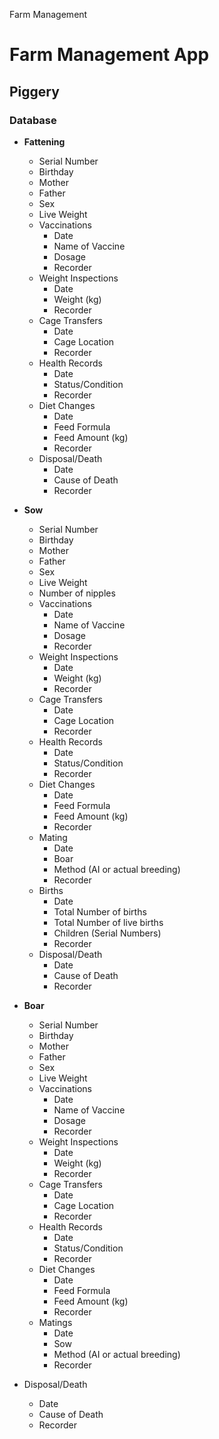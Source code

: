 Farm Management
# Farm Management App

## Piggery
### Database
* **Fattening**
  * Serial Number
  * Birthday
  * Mother
  * Father
  * Sex
  * Live Weight
  * Vaccinations
    * Date
    * Name of Vaccine
    * Dosage
    * Recorder
  * Weight Inspections
    * Date
    * Weight (kg)
    * Recorder
  * Cage Transfers
    * Date
    * Cage Location
    * Recorder
  * Health Records
    * Date
    * Status/Condition
    * Recorder
  * Diet Changes
    * Date
    * Feed Formula
    * Feed Amount (kg)
    * Recorder
  * Disposal/Death
    * Date
    * Cause of Death
    * Recorder

* **Sow**
  * Serial Number
  * Birthday
  * Mother
  * Father
  * Sex
  * Live Weight
  * Number of nipples
  * Vaccinations
    * Date
    * Name of Vaccine
    * Dosage
    * Recorder
  * Weight Inspections
    * Date
    * Weight (kg)
    * Recorder
  * Cage Transfers
    * Date
    * Cage Location
    * Recorder
  * Health Records
    * Date
    * Status/Condition
    * Recorder
  * Diet Changes
    * Date
    * Feed Formula
    * Feed Amount (kg)
    * Recorder
  * Mating
    * Date
    * Boar
    * Method (AI or actual breeding)
    * Recorder
  * Births
    * Date
    * Total Number of births
    * Total Number of live births
    * Children (Serial Numbers)
    * Recorder
  * Disposal/Death
    * Date
    * Cause of Death
    * Recorder
* **Boar**
  * Serial Number
  * Birthday
  * Mother
  * Father
  * Sex
  * Live Weight
  * Vaccinations
    * Date
    * Name of Vaccine
    * Dosage
    * Recorder
  * Weight Inspections
    * Date
    * Weight (kg)
    * Recorder
  * Cage Transfers
    * Date
    * Cage Location
    * Recorder
  * Health Records
    * Date
    * Status/Condition
    * Recorder
  * Diet Changes
    * Date
    * Feed Formula
    * Feed Amount (kg)
    * Recorder
  * Matings
    * Date
    * Sow
    * Method (AI or actual breeding)
    * Recorder
* Disposal/Death
    * Date
    * Cause of Death
    * Recorder
